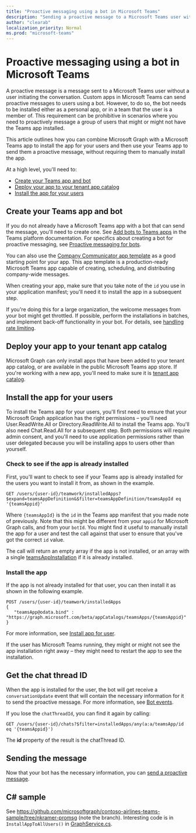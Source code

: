 ```yaml
---
title: "Proactive messaging using a bot in Microsoft Teams"
description: "Sending a proactive message to a Microsoft Teams user with a custom app by first installing the bot using Microsoft Graph."
author: "clearab"
localization_priority: Normal
ms.prod: "microsoft-teams"
---
```

# Proactive messaging using a bot in Microsoft Teams

A proactive message is a message sent to a Microsoft Teams user without a user initiating the conversation. Custom apps in Microsoft Teams can send proactive messages to users using a bot. However, to do so, the bot needs to be installed either as a personal app, or in a team that the user is a member of. This requirement can be prohibitive in scenarios where you need to proactively message a group of users that might or might not have the Teams app installed.

This article outlines how you can combine Microsoft Graph with a Microsoft Teams app to install the app for your users and then use your Teams app to send them a proactive message, without requiring them to manually install the app.

At a high level, you'll need to:

* [Create your Teams app and bot](#create-your-teams-app-and-bot)
* [Deploy your app to your tenant app catalog](#deploy-your-app-to-your-tenant-app-catalog)
* [Install the app for your users](#install-the-app-for-your-users)

## Create your Teams app and bot

If you do not already have a Microsoft Teams app with a bot that can send the message, you'll need to create one. See [Add bots to Teams apps](https://docs.microsoft.com/microsoftteams/platform/concepts/bots/bots-overview) in the Teams platform documentation. For specifics about creating a bot for proactive messaging, see [Proactive messaging for bots](https://docs.microsoft.com/microsoftteams/platform/concepts/bots/bot-conversations/bots-conv-proactive).

You can also use the [Company Communicator app template](https://github.com/OfficeDev/microsoft-teams-company-communicator-app) as a good starting point for your app. This app template is a production-ready Microsoft Teams app capable of creating, scheduling, and distributing company-wide messages.

When creating your app, make sure that you take note of the `id` you use in your application manifest; you'll need it to install the app in a subsequent step.

If you're doing this for a large organization, the welcome messages from your bot might get throttled. If possible, perform the installations in batches, and implement back-off functionality in your bot. For details, see [handling rate limiting](/microsoftteams/platform/concepts/bots/rate-limit).

## Deploy your app to your tenant app catalog

Microsoft Graph can only install apps that have been added to your tenant app catalog, or are available in the public Microsoft Teams app store. If you're working with a new app, you'll need to make sure it is [tenant app catalog](https://docs.microsoft.com/microsoftteams/platform/publishing/apps-publish#microsoft-teams-tenant-app-catalog).

## Install the app for your users

To install the Teams app for your users, you'll first need to ensure that your Microsoft Graph application has the right permissions – you'll need User.ReadWrite.All or Directory.ReadWrite.All to install the Teams app. You'll also need Chat.Read.All for a subsequent step. Both permissions will require admin consent, and you'll need to use application permissions rather than user delegated because you will be installing apps to users other than yourself.

### Check to see if the app is already installed

First, you'll want to check to see if your Teams app is already installed for the users you want to install it from, as shown in the example.

```http
GET /users/{user-id}/teamwork/installedApps?$expand=teamsAppDefinition&$filter=teamsAppDefinition/teamsAppId eq '{teamsAppid}'
```

Where `{teamsAppId}` is the `id` in the Teams app manifest that you made note of previously. Note that this might be different from your `appid` for Microsoft Graph calls, and from your `botId`. You might find it useful to manually install the app for a user and test the call against that user to ensure that you've got the correct `id` value.

The call will return an empty array if the app is not installed, or an array with a single [teamsAppInstallation](/graph/api/resources/teamsappinstallation?view=graph-rest-beta) if it is already installed.

### Install the app

If the app is not already installed for that user, you can then install it as shown in the following example.

```http
POST /users/{user-id}/teamwork/installedApps
{
   "teamsApp@odata.bind" : "https://graph.microsoft.com/beta/appCatalogs/teamsApps/{teamsAppid}"
}
```

For more information, see [Install app for user](/graph/api/user-add-teamsappinstallation?view=graph-rest-beta).

If the user has Microsoft Teams running, they might or might not see the app installation right away – they might need to restart the app to see the installation.

## Get the chat thread ID

When the app is installed for the user, the bot will get receive a `conversationUpdate` event that will contain the necessary information for it to send the proactive message. For more information, see [Bot events](https://docs.microsoft.com/microsoftteams/platform/concepts/bots/bots-notifications).

If you lose the `chatThreadId`, you can find it again by calling:

```http
GET /users/{user-id}/chats?$filter=installedApps/any(a:a/teamsApp/id eq '{teamsAppid}')
```

The **id** property of the result is the chatThread ID.

## Sending the message

Now that your bot has the necessary information, you can [send a proactive message](https://docs.microsoft.com/microsoftteams/platform/concepts/bots/bot-conversations/bots-conv-proactive).

## C# sample

See https://github.com/microsoftgraph/contoso-airlines-teams-sample/tree/nkramer-promsg (note the branch).
Interesting code is in `InstallAppToAllUsers()` in [GraphService.cs](https://github.com/microsoftgraph/contoso-airlines-teams-sample/blob/nkramer-promsg/project/Models/GraphService.cs).
